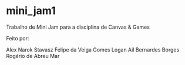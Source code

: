 # mini_jam1
Trabalho de Mini Jam para a disciplina de Canvas &amp; Games

Feito por:

Alex Narok Stavasz
Felipe da Veiga Gomes
Logan Ail Bernardes Borges
Rogério de Abreu Mar
